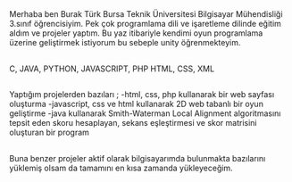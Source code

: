 ##
Merhaba ben Burak Türk Bursa Teknik Üniversitesi Bilgisayar Mühendisliği 3.sınıf öğrencisiyim. Pek çok programlama dili ve işaretleme dilinde eğitim aldım ve projeler yaptım. Bu yaz itibariyle kendimi oyun programlama üzerine geliştirmek istiyorum bu sebeple unity öğrenmekteyim.
##
C, JAVA, PYTHON, JAVASCRIPT, PHP
HTML, CSS, XML
##
Yaptığım projelerden bazıları ;
-html, css, php kullanarak bir web sayfası oluşturma 
-javascript, css ve html kullanarak 2D web tabanlı bir oyun geliştirme
-java kullanarak Smith-Waterman Local Alignment algoritmasını tepsit eden skoru hesaplayan, sekans eşleştirmesi ve skor matrisini oluşturan bir program
##
Buna benzer projeler aktif olarak bilgisayarımda bulunmakta bazılarını yüklemiş olsam da tamamını en kısa zamanda yükleyeceğim.

